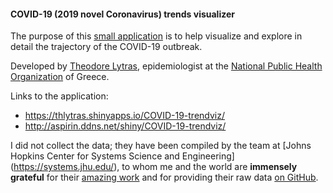 #### COVID-19 (2019 novel Coronavirus) trends visualizer

The purpose of this [small application](https://github.com/thlytras/COVID-19-trendviz) is to help visualize and explore in detail the trajectory of the COVID-19 outbreak. 

Developed by [Theodore Lytras](https://github.com/thlytras/), epidemiologist at the [National Public Health Organization](https://eody.gov.gr/) of Greece.

Links to the application:

* https://thlytras.shinyapps.io/COVID-19-trendviz/
* http://aspirin.ddns.net/shiny/COVID-19-trendviz/

I did not collect the data; they have been compiled by the team at [Johns Hopkins Center for Systems Science and Engineering] (https://systems.jhu.edu/), to whom me and the world are **immensely grateful** for their [amazing work](https://gisanddata.maps.arcgis.com/apps/opsdashboard/index.html#/bda7594740fd40299423467b48e9ecf6) and for providing their raw data [on GitHub](https://github.com/CSSEGISandData/COVID-19).

